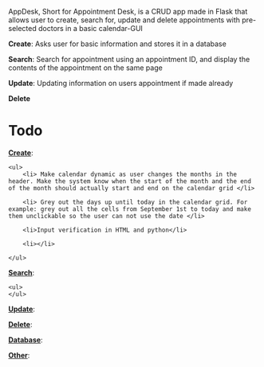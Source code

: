AppDesk, Short for Appointment Desk, is a CRUD app made in Flask that allows user to create, search for, update and delete appointments with pre-selected doctors in a basic calendar-GUI

<b>Create</b>: Asks user for basic information and stores it in a database

<b>Search</b>: Search for appointment using an appointment ID, and display the contents of the appointment on the same page

<b>Update</b>: Updating information on users appointment if made already

<b>Delete</b>


<h1>Todo</h1>

<b><u>Create</u></b>:

    <ul>
        <li> Make calendar dynamic as user changes the months in the header. Make the system know when the start of the month and the end of the month should actually start and end on the calendar grid </li>

        <li> Grey out the days up until today in the calendar grid. For example: grey out all the cells from September 1st to today and make them unclickable so the user can not use the date </li> 

        <li>Input verification in HTML and python</li>

        <li></li>
        
    </ul>

<b><u>Search</u></b>:

    <ul>
    </ul>

<b><u>Update</u></b>:

<b><u>Delete</u></b>:

<b><u>Database</u></b>:

<b><u>Other</u></b>:
